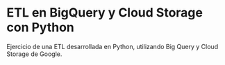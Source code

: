# ETL en BigQuery y Cloud Storage con Python
Ejercicio de una ETL desarrollada en Python, utilizando Big Query y Cloud Storage de Google.
